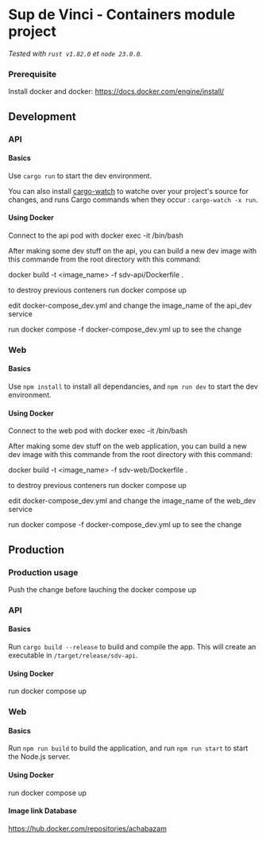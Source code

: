 # Sup de Vinci - Containers module project

*Tested with `rust v1.82.0` et `node 23.0.0`.*

### Prerequisite

Install docker and docker: https://docs.docker.com/engine/install/

## Development

### API

#### Basics

Use `cargo run` to start the dev environment.

You can also install [cargo-watch](https://crates.io/crates/cargo-watch) to watche over your project's source for changes, and runs Cargo commands when they occur : `cargo-watch -x run`.

#### Using Docker

Connect to the api pod with docker exec -it <contener-name> /bin/bash

After making some dev stuff on the api, you can build a new dev image with this commande from the root directory with this command:

docker build -t <image_name> -f sdv-api/Dockerfile .

to destroy previous conteners run docker compose up

edit docker-compose_dev.yml and change the image_name of the api_dev service

run docker compose -f docker-compose_dev.yml up to see the change

### Web

#### Basics

Use `npm install` to install all dependancies, and `npm run dev` to start the dev environment.

#### Using Docker

Connect to the web pod with docker exec -it <contener-name> /bin/bash

After making some dev stuff on the web application, you can build a new dev image with this commande from the root directory with this command:

docker build -t <image_name> -f sdv-web/Dockerfile .

to destroy previous conteners run docker compose up

edit docker-compose_dev.yml and change the image_name of the web_dev service

run docker compose -f docker-compose_dev.yml up to see the change

## Production

### Production usage

Push the change before lauching the docker compose up

### API

#### Basics

Run `cargo build --release` to build and compile the app. This will create an executable in `/target/release/sdv-api`.

#### Using Docker

run docker compose up

### Web

#### Basics

Run `npm run build` to build the application, and run `npm run start` to start the Node.js server. 

#### Using Docker

run docker compose up

#### Image link Database 

https://hub.docker.com/repositories/achabazam
